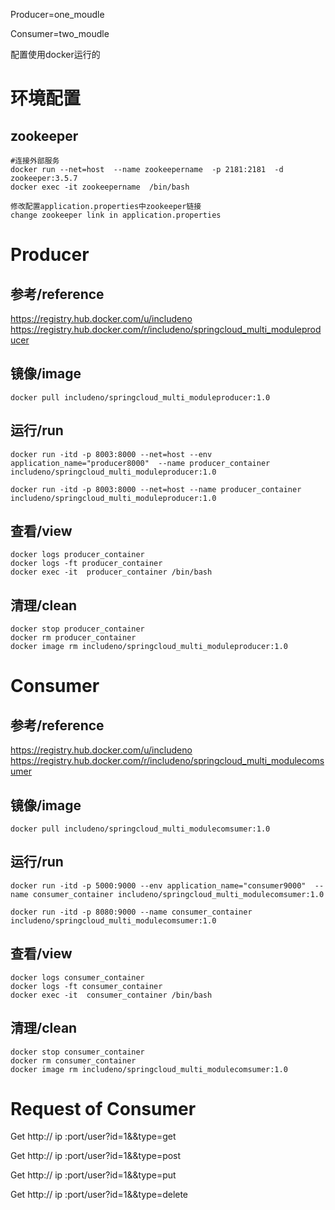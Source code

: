 Producer=one_moudle

Consumer=two_moudle

配置使用docker运行的

# 环境配置

## zookeeper

```
#连接外部服务
docker run --net=host  --name zookeepername  -p 2181:2181  -d zookeeper:3.5.7
docker exec -it zookeepername  /bin/bash

修改配置application.properties中zookeeper链接
change zookeeper link in application.properties
```

# Producer

## 参考/reference

https://registry.hub.docker.com/u/includeno
https://registry.hub.docker.com/r/includeno/springcloud_multi_moduleproducer

## 镜像/image

```
docker pull includeno/springcloud_multi_moduleproducer:1.0
```



## 运行/run

```
docker run -itd -p 8003:8000 --net=host --env application_name="producer8000"  --name producer_container includeno/springcloud_multi_moduleproducer:1.0

docker run -itd -p 8003:8000 --net=host --name producer_container includeno/springcloud_multi_moduleproducer:1.0
```



## 查看/view

```
docker logs producer_container
docker logs -ft producer_container
docker exec -it  producer_container /bin/bash
```



## 清理/clean

```
docker stop producer_container
docker rm producer_container
docker image rm includeno/springcloud_multi_moduleproducer:1.0
```



# Consumer

## 参考/reference

https://registry.hub.docker.com/u/includeno
https://registry.hub.docker.com/r/includeno/springcloud_multi_modulecomsumer

## 镜像/image

```
docker pull includeno/springcloud_multi_modulecomsumer:1.0
```



## 运行/run

```
docker run -itd -p 5000:9000 --env application_name="consumer9000"  --name consumer_container includeno/springcloud_multi_modulecomsumer:1.0

docker run -itd -p 8080:9000 --name consumer_container includeno/springcloud_multi_modulecomsumer:1.0
```



## 查看/view

```
docker logs consumer_container
docker logs -ft consumer_container
docker exec -it  consumer_container /bin/bash
```



## 清理/clean

```
docker stop consumer_container
docker rm consumer_container
docker image rm includeno/springcloud_multi_modulecomsumer:1.0
```



# Request of Consumer

Get  http:// ip :port/user?id=1&&type=get

Get  http:// ip :port/user?id=1&&type=post

Get  http:// ip :port/user?id=1&&type=put

Get  http:// ip :port/user?id=1&&type=delete